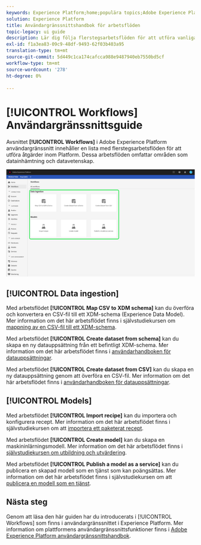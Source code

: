 ```yaml
---
keywords: Experience Platform;home;populära topics;Adobe Experience Platform;user guide;ui guide;workflows ui guide;workflows;workflows;user guide;
solution: Experience Platform
title: Användargränssnittshandbok för arbetsflöden
topic-legacy: ui guide
description: Lär dig följa flerstegsarbetsflöden för att utföra vanliga åtgärder i Adobe Experience Platform användargränssnitt.
exl-id: f1a3ea83-09c9-48df-9493-62f03b403a95
translation-type: tm+mt
source-git-commit: 5d449c1ca174cafcca988e9487940eb7550bd5cf
workflow-type: tm+mt
source-wordcount: '278'
ht-degree: 0%

---
```


# [!UICONTROL Workflows] Användargränssnittsguide

Avsnittet **[!UICONTROL Workflows]** i Adobe Experience Platform användargränssnitt innehåller en lista med flerstegsarbetsflöden för att utföra åtgärder inom Platform. Dessa arbetsflöden omfattar områden som datainhämtning och datavetenskap.

![arbetsflöden](./images/workflows/workflows.png)

## [!UICONTROL Data ingestion]

Med arbetsflödet **[!UICONTROL Map CSV to XDM schema]** kan du överföra och konvertera en CSV-fil till ett XDM-schema (Experience Data Model). Mer information om det här arbetsflödet finns i självstudiekursen om [mappning av en CSV-fil till ett XDM-schema](../ingestion/tutorials/map-a-csv-file.md).

Med arbetsflödet **[!UICONTROL Create dataset from schema]** kan du skapa en ny datauppsättning från ett befintligt XDM-schema. Mer information om det här arbetsflödet finns i [användarhandboken för datauppsättningar](../catalog/datasets/user-guide.md#schema).

Med arbetsflödet **[!UICONTROL Create dataset from CSV]** kan du skapa en ny datauppsättning genom att överföra en CSV-fil. Mer information om det här arbetsflödet finns i [användarhandboken för datauppsättningar](../catalog/datasets/user-guide.md#csv).

## [!UICONTROL Models]

Med arbetsflödet **[!UICONTROL Import recipe]** kan du importera och konfigurera recept. Mer information om det här arbetsflödet finns i självstudiekursen om att [importera ett paketerat recept](../data-science-workspace/models-recipes/import-packaged-recipe-ui.md).

Med arbetsflödet **[!UICONTROL Create model]** kan du skapa en maskininlärningsmodell. Mer information om det här arbetsflödet finns i [självstudiekursen om utbildning och utvärdering](../data-science-workspace/models-recipes/train-evaluate-model-ui.md).

Med arbetsflödet **[!UICONTROL Publish a model as a service]** kan du publicera en skapad modell som en tjänst som kan poängsättas. Mer information om det här arbetsflödet finns i självstudiekursen om att [publicera en modell som en tjänst](../data-science-workspace/models-recipes/publish-model-service-ui.md).

## Nästa steg

Genom att läsa den här guiden har du introducerats i [!UICONTROL Workflows] som finns i användargränssnittet i Experience Platform. Mer information om plattformens användargränssnittsfunktioner finns i [Adobe Experience Platform användargränssnittshandbok](ui-guide.md).
